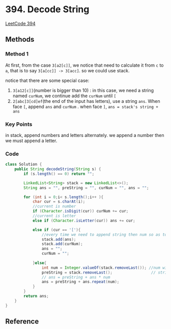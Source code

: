 # 394. Decode String

[LeetCode 394](https://leetcode.com/problems/decode-string/submissions/)


## Methods

### Method 1
At first, from the case `3[a2[c]]`, we notice that need to calculate it from `c` to `a`, that is to say `3[a[cc]] -> 3[acc]`.
so we could use stack.

notice that there are some special case: 
1. `3[a12[c]]`(number is bigger than 10) :
    in this case, we need a string named `curNum`, we continue add the `curNum` until `[`
2. `2[abc]3[cd]ef`(the end of the input has letters), use a string `ans`. When face `[`, append `ans` and `curNum` . when face `]`, `ans = stack's string + ans`

### Key Points
in stack, append numbers and letters alternately. we append a number then we must append a letter.

### Code
```java
class Solution {
    public String decodeString(String s) {
        if (s.length() == 0) return "";

        LinkedList<String> stack = new LinkedList<>();
        String ans = "", preString = "", curNum = "", ans = "";

        for (int i = 0;i< s.length();i++ ){
            char cur = s.charAt(i);
            //current is number
            if (Character.isDigit(cur)) curNum += cur;
            //current is letter
            else if (Character.isLetter(cur)) ans += cur;

            else if (cur == '['){
                //every time we need to append string then num so as to pop num first
                stack.add(ans);
                stack.add(curNum);
                ans = "";
                curNum = "";
                
            }else{
                int num = Integer.valueOf(stack.removeLast()); //num will be pop at first
                preString = stack.removeLast();                 // string 
                // ans = preString + ans * num
                ans = preString + ans.repeat(num);
            }
        }
        return ans;
    }
}

```


## Reference